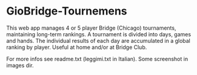 # GioBridge-Tournemens
This web app manages 4 or 5 player Bridge (Chicago) tournaments, maintaining long-term rankings. A tournament is divided into days, games and hands. The individual results of each day are accumulated in a global ranking by player. Useful at home and/or at Bridge Club.

For more infos see readme.txt (leggimi.txt in Italian).
Some  screenshot in images dir.

